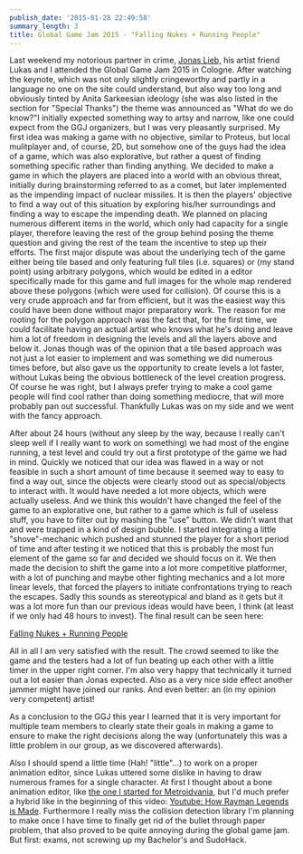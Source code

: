 ```yaml
---
publish_date: '2015-01-28 22:49:58'
summary_length: 3
title: Global Game Jam 2015 - "Falling Nukes + Running People"
---
```

Last weekend my notorious partner in crime, <a href="http://jonas-lieb.de/">Jonas Lieb,</a> his artist friend Lukas and I attended the Global Game Jam 2015 in Cologne. After watching the keynote, which was not only slightly cringeworthy and partly in a language no one on the site could understand, but also way too long and obviously tinted by Anita Sarkeesian ideology (she was also listed in the section for "Special Thanks") the theme was announced as "What do we do know?"I initially expected something way to artsy and narrow, like one could expect from the GGJ organizers, but I was very pleasantly surprised. My first idea was making a game with no objective, similar to Proteus, but local mulitplayer and, of course, 2D, but somehow one of the guys had the idea of a game, which was also explorative, but rather a quest of finding something specific rather than finding anything. We decided to make a game in which the players are placed into a world with an obvious threat, initially during brainstorming referred to as a comet, but later implemented as the impending impact of nuclear missiles. It is then the players' objective to find a way out of this situation by exploring his/her surroundings and finding a way to escape the impending death. We planned on placing numerous different items in the world, which only had capacity for a single player, therefore leaving the rest of the group behind posing the theme question and giving the rest of the team the incentive to step up their efforts. The first major dispute was about the underlying tech of the game either being tile based and only featuring full tiles (i.e. squares) or (my stand point) using arbitrary polygons, which would be edited in a editor specifically made for this game and full images for the whole map rendered above these polygons (which were used for collision). Of course this is a very crude approach and far from efficient, but it was the easiest way this could have been done without major preparatory work. The reason for me rooting for the polygon approach was the fact that, for the first time, we could facilitate having an actual artist who knows what he's doing and leave him a lot of freedom in designing the levels and all the layers above and below it. Jonas though was of the opinion that a tile based approach was not just a lot easier to implement and was something we did numerous times before, but also gave us the opportunity to create levels a lot faster, without Lukas being the obvious bottleneck of the level creation progress. Of course he was right, but I always prefer trying to make a cool game people will find cool rather than doing something mediocre, that will more probably pan out successful. Thankfully Lukas was on my side and we went with the fancy approach.

After about 24 hours (without any sleep by the way, because I really can't sleep well if I really want to work on something) we had most of the engine running, a test level and could try out a first prototype of the game we had in mind. Quickly we noticed that our idea was flawed in a way or not feasible in such a short amount of time because it seemed way to easy to find a way out, since the objects were clearly stood out as special/objects to interact with. It would have needed a lot more objects, which were actually useless. And we think this wouldn't have changed the feel of the game to an explorative one, but rather to a game which is full of useless stuff, you have to filter out by mashing the "use" button. We didn't want that and were trapped in a kind of design bubble. I started integrating a little "shove"-mechanic which pushed and stunned the player for a short period of time and after testing it we noticed that this is probably the most fun element of the game so far and decided we should focus on it. We then made the decision to shift the game into a lot more competitive platformer, with a lot of punching and maybe other fighting mechanics and a lot more linear levels, that forced the players to initiate confrontations trying to reach the escapes. Sadly this sounds as stereotypical and bland as it gets but it was a lot more fun than our previous ideas would have been, I think (at least if we only had 48 hours to invest). The final result can be seen here:

<a href="http://globalgamejam.org/2015/games/falling-nukes-running-people">Falling Nukes + Running People</a>

All in all I am very satisfied with the result. The crowd seemed to like the game and the testers had a lot of fun beating up each other with a little timer in the upper right corner. I'm also very happy that technically it turned out a lot easier than Jonas expected. Also as a very nice side effect another jammer might have joined our ranks. And even better: an (in my opinion very competent) artist!

As a conclusion to the GGJ this year I learned that it is very important for multiple team members to clearly state their goals in making a game to ensure to make the right decisions along the way (unfortunately this was a little problem in our group, as we discovered afterwards).

Also I should spend a little time (Hah! "little"...) to work on a proper animation editor, since Lukas uttered some dislike in having to draw numerous frames for a single character. At first I thought about a bone animation editor, like <a title="Metroidlike &amp; 2D-Water &amp; Bone-Animations – Catching up Part 1" href="http://theshoemaker.de/2013/12/metroidlike-2d-water-bone-animations-catching-up-part-1/">the one I started for Metroidvania</a>, but I'd much prefer a hybrid like in the beginning of this video: <a href="https://www.youtube.com/watch?v=y-chi097uV4">Youtube: How Rayman Legends is Made</a>. Furthermore I really miss the collision detection library I'm planning to make once I have time to finally get rid of the bullet through paper problem, that also proved to be quite annoying during the global game jam. But first: exams, not screwing up my Bachelor's and SudoHack.

&nbsp;